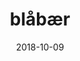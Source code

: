 ---
date: 2018-10-09
title: blåbær
categories:
    - svart hvit
tags:
    - botani  
span: 2h    
---
